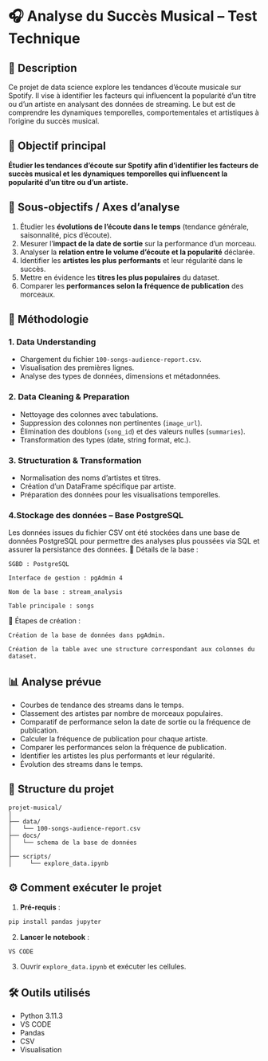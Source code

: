 
# 🎧 Analyse du Succès Musical – Test Technique

## 📌 Description
Ce projet de data science explore les tendances d’écoute musicale sur Spotify. Il vise à identifier les facteurs qui influencent la popularité d’un titre ou d’un artiste en analysant des données de streaming. Le but est de comprendre les dynamiques temporelles, comportementales et artistiques à l’origine du succès musical.

## 🎯 Objectif principal
**Étudier les tendances d’écoute sur Spotify afin d’identifier les facteurs de succès musical et les dynamiques temporelles qui influencent la popularité d’un titre ou d’un artiste.**

## 📂 Sous-objectifs / Axes d’analyse

1. Étudier les **évolutions de l’écoute dans le temps** (tendance générale, saisonnalité, pics d’écoute).
2. Mesurer l’**impact de la date de sortie** sur la performance d’un morceau.
3. Analyser la **relation entre le volume d’écoute et la popularité** déclarée.
4. Identifier les **artistes les plus performants** et leur régularité dans le succès.
5. Mettre en évidence les **titres les plus populaires** du dataset.
6. Comparer les **performances selon la fréquence de publication** des morceaux.

## 🧪 Méthodologie

### 1. Data Understanding
- Chargement du fichier `100-songs-audience-report.csv`.
- Visualisation des premières lignes.
- Analyse des types de données, dimensions et métadonnées.

### 2. Data Cleaning & Preparation
- Nettoyage des colonnes avec tabulations.
- Suppression des colonnes non pertinentes (`image_url`).
- Élimination des doublons (`song_id`) et des valeurs nulles (`summaries`).
- Transformation des types (date, string format, etc.).

### 3. Structuration & Transformation
- Normalisation des noms d’artistes et titres.
- Création d’un DataFrame spécifique par artiste.
- Préparation des données pour les visualisations temporelles.

### 4.Stockage des données – Base PostgreSQL

Les données issues du fichier CSV ont été stockées dans une base de données PostgreSQL pour permettre des analyses plus poussées via SQL et assurer la persistance des données.
🔧 Détails de la base :

    SGBD : PostgreSQL

    Interface de gestion : pgAdmin 4

    Nom de la base : stream_analysis

    Table principale : songs

🚀 Étapes de création :

    Création de la base de données dans pgAdmin.

    Création de la table avec une structure correspondant aux colonnes du dataset.


## 📊 Analyse prévue

- Courbes de tendance des streams dans le temps.
- Classement des artistes par nombre de morceaux populaires.
- Comparatif de performance selon la date de sortie ou la fréquence de publication.
- Calculer la fréquence de publication pour chaque artiste.
- Comparer les performances selon la fréquence de publication.
- Identifier les artistes les plus performants et leur régularité.
- Évolution des streams dans le temps.

## 📁 Structure du projet

```
projet-musical/
│
├── data/
│   └── 100-songs-audience-report.csv
├── docs/
│   └── schema de la base de données
│
├── scripts/
│     └── explore_data.ipynb
```

## ⚙️ Comment exécuter le projet

1. **Pré-requis** :
```bash
pip install pandas jupyter
```

2. **Lancer le notebook** :
```bash
VS CODE
```

3. Ouvrir `explore_data.ipynb` et exécuter les cellules.

## 🛠️ Outils utilisés

- Python 3.11.3
- VS CODE 
- Pandas
- CSV 
- Visualisation 
